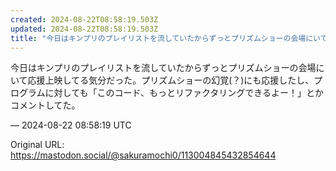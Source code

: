 ```yaml
---
created: 2024-08-22T08:58:19.503Z
updated: 2024-08-22T08:58:19.503Z
title: "今日はキンプリのプレイリストを流していたからずっとプリズムショーの会場にいて応援[...]"
---
```


<p>今日はキンプリのプレイリストを流していたからずっとプリズムショーの会場にいて応援上映してる気分だった。プリズムショーの幻覚(？)にも応援したし、プログラムに対しても「このコード、もっとリファクタリングできるよー！」とかコメントしてた。</p>

&mdash; 2024-08-22 08:58:19 UTC

Original URL: https://mastodon.social/@sakuramochi0/113004845432854644
